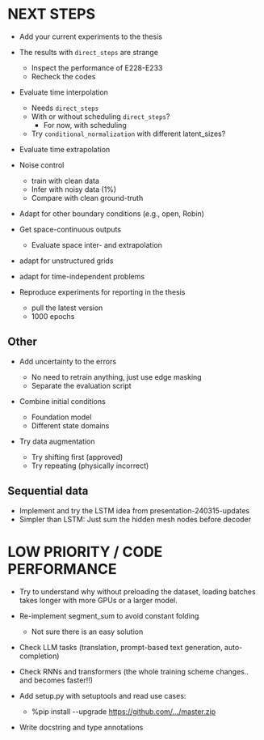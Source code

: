 # NEXT STEPS

- Add your current experiments to the thesis

- The results with `direct_steps` are strange
    - Inspect the performance of E228-E233
    - Recheck the codes

- Evaluate time interpolation
    * Needs `direct_steps`
    * With or without scheduling `direct_steps`?
        - For now, with scheduling
    * Try `conditional_normalization` with different latent_sizes?

- Evaluate time extrapolation

- Noise control
    * train with clean data
    * Infer with noisy data (1%)
    * Compare with clean ground-truth

- Adapt for other boundary conditions (e.g., open, Robin)

- Get space-continuous outputs
    - Evaluate space inter- and extrapolation

- adapt for unstructured grids

- adapt for time-independent problems

- Reproduce experiments for reporting in the thesis
    * pull the latest version
    * 1000 epochs


## Other
- Add uncertainty to the errors
    * No need to retrain anything, just use edge masking
    - Separate the evaluation script

- Combine initial conditions
    * Foundation model
    * Different state domains

- Try data augmentation
    - Try shifting first (approved)
    - Try repeating (physically incorrect)

## Sequential data
- Implement and try the LSTM idea from presentation-240315-updates
- Simpler than LSTM: Just sum the hidden mesh nodes before decoder

# LOW PRIORITY / CODE PERFORMANCE

- Try to understand why without preloading the dataset, loading batches takes longer with more GPUs or a larger model.

- Re-implement segment_sum to avoid constant folding
    - Not sure there is an easy solution

- Check LLM tasks (translation, prompt-based text generation, auto-completion)
- Check RNNs and transformers (the whole training scheme changes.. and becomes faster!!)

- Add setup.py with setuptools and read use cases:
    - %pip install --upgrade https://github.com/.../master.zip

- Write docstring and type annotations
